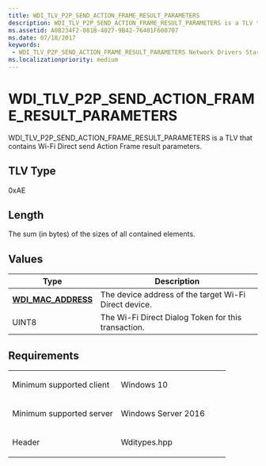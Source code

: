 ```yaml
---
title: WDI_TLV_P2P_SEND_ACTION_FRAME_RESULT_PARAMETERS
description: WDI_TLV_P2P_SEND_ACTION_FRAME_RESULT_PARAMETERS is a TLV that contains Wi-Fi Direct send Action Frame result parameters.
ms.assetid: A0B234F2-081B-4027-9B42-76401F600707
ms.date: 07/18/2017
keywords:
 - WDI_TLV_P2P_SEND_ACTION_FRAME_RESULT_PARAMETERS Network Drivers Starting with Windows Vista
ms.localizationpriority: medium
---
```


# WDI\_TLV\_P2P\_SEND\_ACTION\_FRAME\_RESULT\_PARAMETERS


WDI\_TLV\_P2P\_SEND\_ACTION\_FRAME\_RESULT\_PARAMETERS is a TLV that contains Wi-Fi Direct send Action Frame result parameters.

## TLV Type


0xAE

## Length


The sum (in bytes) of the sizes of all contained elements.

## Values


| Type                                              | Description                                           |
|---------------------------------------------------|-------------------------------------------------------|
| [**WDI\_MAC\_ADDRESS**](/windows-hardware/drivers/ddi/dot11wdi/ns-dot11wdi-_wdi_mac_address) | The device address of the target Wi-Fi Direct device. |
| UINT8                                             | The Wi-Fi Direct Dialog Token for this transaction.   |

 

Requirements
------------

<table>
<colgroup>
<col width="50%" />
<col width="50%" />
</colgroup>
<tbody>
<tr class="odd">
<td><p>Minimum supported client</p></td>
<td><p>Windows 10</p></td>
</tr>
<tr class="even">
<td><p>Minimum supported server</p></td>
<td><p>Windows Server 2016</p></td>
</tr>
<tr class="odd">
<td><p>Header</p></td>
<td>Wditypes.hpp</td>
</tr>
</tbody>
</table>

 

